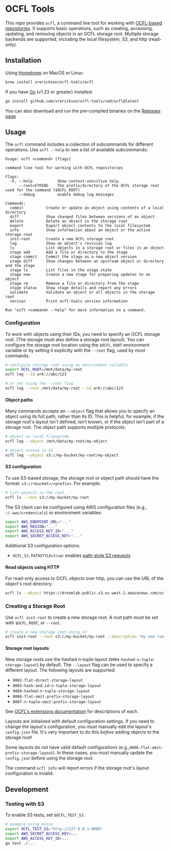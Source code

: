 # OCFL Tools

This repo provides `ocfl`, a command line tool for working with [OCFL-based
repositories](http://ocfl.io). It supports basic operations, such as creating,
accessing, updating, and removing objects in an OCFL storage root. Multiple
storage backends are supported, including the local filesystem, S3, and http
(read-only).


## Installation

Using [Homebrew](https://brew.sh/) on MacOS or Linux: 

```sh
brew install srerickson/ocfl-tools/ocfl
```

If you have [Go](https://go.dev/dl) (v1.23 or greater) installed:

```sh
go install github.com/srerickson/ocfl-tools/cmd/ocfl@latest
```

You can also download and run the pre-compiled binaries on the [Releases
page](https://github.com/srerickson/ocfl-tools/releases)

## Usage

The `ocfl` command includes a collection of subcommands for different
operations. Use `ocfl --help` to see a list of available subcommands:

```
Usage: ocfl <command> [flags]

command line tool for working with OCFL repositories

Flags:
  -h, --help           Show context-sensitive help.
      --root=STRING    The prefix/directory of the OCFL storage root used for the command ($OCFL_ROOT)
      --debug          enable debug log messages

Commands:
  commit          Create or update an object using contents of a local directory
  diff            Show changed files between versions of an object
  delete          Delete an object in the storage root
  export          Export object contents to the local filesystem
  info            Show information about an object or the active storage root
  init-root       Create a new OCFL storage root
  log             Show an object's revision log
  ls              List objects in a storage root or files in an object
  stage add       Add a file or directory to the stage
  stage commit    Commit the stage as a new object version
  stage diff      Show changes between an upstream object or directory and the stage
  stage ls        List files in the stage state
  stage new       Create a new stage for preparing updates to an object
  stage rm        Remove a file or directory from the stage
  stage status    Show stage details and report any errors
  validate        Validate an object or all objects in the storage root
  version         Print ocfl-tools version information

Run "ocfl <command> --help" for more information on a command.
```

### Configuration

To work with objects using their IDs, you need to specify an OCFL storage root.
(The storage must also define a storage root layout). You can configure the
storage root location using the `$OCFL_ROOT` environment variable or by setting it
explicitly with the `--root` flag, used by most commands. 

```sh
# configure storage root using an environment variable
export OCFL_ROOT=/mnt/data/my-root
ocfl log --id ark://abc/123

# or set using the --root flag
ocfl log --root /mnt/data/my-root --id ark://abc/123
```

#### Object paths

Many commands accepts an `--object` flag that allows you to specify an object
using its full path, rather than its  ID. This is helpful, for example, if the
storage root's layout isn't defined, isn't known, or if the object isn't part of
a storage root. The object path supports multiple protocols:

```sh
# object on local filesystem
ocfl log --object /mnt/data/my-root/my-object

# object stored in S3 
ocfl log --object s3://my-bucket/my-root/my-object
```

#### S3 configuration

To use S3-based storage, the storage root or object path should have the format:
`s3://<bucket>/<prefix>`. For example:

```sh
# list objects in the root
ocfl ls --root s3://my-bucket/my-root
```

The S3 client can be configured using AWS configuration files (e.g., `~/.aws/credentials`) or environment variables:

```sh
export AWS_ENDPOINT_URL="..."
export AWS_REGION="..."
export AWS_ACCESS_KEY_ID="..."
export AWS_SECRET_ACCESS_KEY="..."
```

Additional S3 configuration options:
- `OCFL_S3_PATHSTYLE=true`: enables [path-style S3 requests](https://docs.aws.amazon.com/AmazonS3/latest/userguide/VirtualHosting.html#path-style-access)

#### Read objects using HTTP

For read-only access to OCFL objects over http, you can use the URL of the object's root directory.

```sh
ocfl ls --object https://dreamlab-public.s3.us-west-2.amazonaws.com/ocfl/content-fixtures
```

### Creating a Storage Root

Use `ocfl init-root` to create a new storage root. A root path must be set with
`$OCFL_ROOT`, or `--root`. 

```sh
# create a new storage root using s3
ocfl init-root --root s3://my-bucket/my-root --description "my new root"
```

#### Storage root layouts

New storage roots use the hashed n-tuple layout
(`0004-hashed-n-tuple-storage-layout`) by default. The `--layout` flag can be
used to specify a different layout. The following layouts are supported:

- `0002-flat-direct-storage-layout`
- `0003-hash-and-id-n-tuple-storage-layout`
- `0004-hashed-n-tuple-storage-layout`
- `0006-flat-omit-prefix-storage-layout`
- `0007-n-tuple-omit-prefix-storage-layout`

See [OCFL's extensions
documentation](https://github.com/OCFL/extensions/tree/main/docs) for
descriptions of each.

Layouts are initialized with default configuration settings. If you need to
change the layout's configuration, you must manually edit the layout's
`config.json` file. It's very important to do this *before* adding objects to
the storage root! 

Some layouts do not have valid default configurations
(e.g.,`0006-flat-omit-prefix-storage-layout`). In these cases, you *must*
manually update the `config.json` before using the storage root. 

The command `ocfl info` will report errors if the storage root's layout
configuration is invalid.

## Development

### Testing with S3

To enable S3 tests, set `$OCFL_TEST_S3`.

```sh
# example using minio
export OCFL_TEST_S3="http://127.0.0.1:9000"
export AWS_SECRET_ACCESS_KEY=...
export AWS_ACCESS_KEY_ID=...
go test ./...
```
